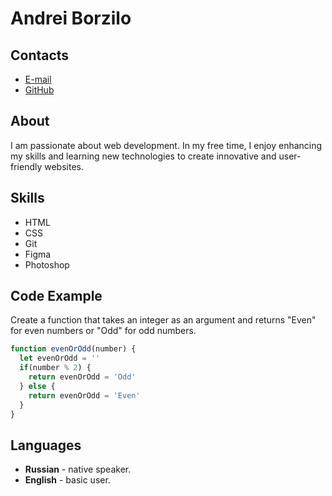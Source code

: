 # Andrei Borzilo

## Contacts
* [E-mail](andrew.borzilo@gmail.com)
* [GitHub](https://github.com/borzilo)

## About
I am passionate about web development. In my free time, I enjoy enhancing my skills and learning new technologies to create innovative and user-friendly websites.

## Skills 
* HTML
* CSS
* Git
* Figma
* Photoshop

## Code Example
Create a function that takes an integer as an argument and returns "Even" for even numbers or "Odd" for odd numbers.

```javascript
function evenOrOdd(number) {
  let evenOrOdd = ''
  if(number % 2) {
    return evenOrOdd = 'Odd'
  } else {
    return evenOrOdd = 'Even'
  }
}
```

## Languages
*  **Russian** - native speaker.
*  **English** - basic user.
